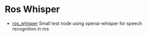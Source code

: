 # Ros Whisper

- [ros_whisper](ros_whisper/README) Small test node using openai-whisper for speech recognition in ros 